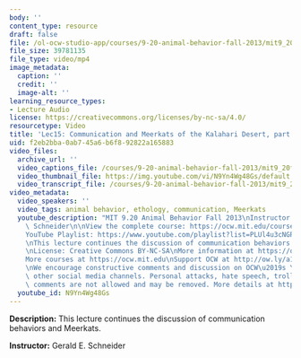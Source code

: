 ```yaml
---
body: ''
content_type: resource
draft: false
file: /ol-ocw-studio-app/courses/9-20-animal-behavior-fall-2013/mit9_20f13_lec15_360p_16_9.mp4
file_size: 39781135
file_type: video/mp4
image_metadata:
  caption: ''
  credit: ''
  image-alt: ''
learning_resource_types:
- Lecture Audio
license: https://creativecommons.org/licenses/by-nc-sa/4.0/
resourcetype: Video
title: 'Lec15: Communication and Meerkats of the Kalahari Desert, part 2'
uid: f2eb2bba-0ab7-45a6-b6f8-92822a165883
video_files:
  archive_url: ''
  video_captions_file: /courses/9-20-animal-behavior-fall-2013/mit9_20f13_lec15_captions.vtt
  video_thumbnail_file: https://img.youtube.com/vi/N9Yn4Wg48Gs/default.jpg
  video_transcript_file: /courses/9-20-animal-behavior-fall-2013/mit9_20f13_lec15_transcript.pdf
video_metadata:
  video_speakers: ''
  video_tags: animal behavior, ethology, communication, Meerkats
  youtube_description: "MIT 9.20 Animal Behavior Fall 2013\nInstructor: Gerald E.\
    \ Schneider\n\nView the complete course: https://ocw.mit.edu/courses/9-20-animal-behavior-fall-2013/\n\
    YouTube Playlist: https://www.youtube.com/playlist?list=PLUl4u3cNGP63TbPEWYEKOq8yAN8mEP_5O\n\
    \nThis lecture continues the discussion of communication behaviors and Meerkats.\n\
    \nLicense: Creative Commons BY-NC-SA\nMore information at https://ocw.mit.edu/terms\n\
    More courses at https://ocw.mit.edu\nSupport OCW at http://ow.ly/a1If50zVRlQ\n\
    \nWe encourage constructive comments and discussion on OCW\u2019s YouTube and\
    \ other social media channels. Personal attacks, hate speech, trolling, and inappropriate\
    \ comments are not allowed and may be removed. More details at https://ocw.mit.edu/comments."
  youtube_id: N9Yn4Wg48Gs
---
```

**Description:** This lecture continues the discussion of communication behaviors and Meerkats.

**Instructor:** Gerald E. Schneider